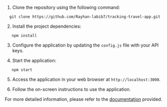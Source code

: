 1. Clone the repository using the following command:
  ```  
    git clone https://github.com/Rayhan-labib7/tracking-travel-app.git
```
2. Install the project dependencies:
``` 
   npm install

```

3. Configure the application by updating the `config.js` file with your API keys.

4. Start the application:
```
   npm start
```
5. Access the application in your web browser at `http://localhost:3000`.

6. Follow the on-screen instructions to use the application.

For more detailed information, please refer to the [documentation](link-to-documentation) provided.